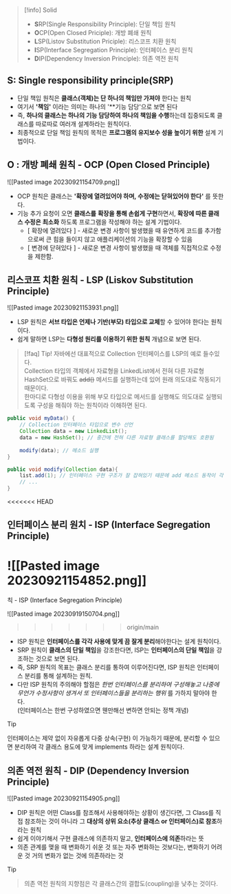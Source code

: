 
>[!info] Solid
>- **S**RP(Single Responsibility Principle): 단일 책임 원칙
>-  **O**CP(Open Closed Priciple): 개방 폐쇄 원칙
>-  **L**SP(Listov Substitution Priciple): 리스코프 치환 원칙
>-  **I**SP(Interface Segregation Principle): 인터페이스 분리 원칙
>-  **D**IP(Dependency Inversion Principle): 의존 역전 원칙

## S: Single responsibility principle(SRP)
- 단일 책임 원칙은 **클래스(객체)는 단 하나의 책임만 가져야** 한다는 원칙
- 여기서 **'책임'** 이라는 의미는 하나의 '**기능 담당'으로 보면 된다
- 즉, **하나의 클래스는 하나의 기능 담당하여 하나의 책임을 수행**하는데 집중되도록 클래스를 따로따로 여러개 설계하라는 원칙이다.
-  최종적으로 단일 책임 원칙의 목적은 **프로그램의 유지보수 성을 높이기 위한** 설계 기법이다.


## O : 개방 폐쇄 원칙 - OCP (Open Closed Principle)
![[Pasted image 20230921154709.png]]

 - OCP 원칙은 클래스는 **'확장에 열려있어야 하며, 수정에는 닫혀있어야 한다'** 를 뜻한다.
 -  기능 추가 요청이 오면 **클래스를** **확장을 통해 손쉽게 구현**하면서, **확장에 따른 클래스 수정은 최소화** 하도록 프로그램을 작성해야 하는 설계 기법이다.
    - [ 확장에 열려있다 ] - 새로운 변경 사항이 발생했을 때 유연하게 코드를 추가함으로써 큰 힘을 들이지 않고 애플리케이션의 기능을 확장할 수 있음
    - [ 변경에 닫혀있다 ] - 새로운 변경 사항이 발생했을 때 객체를 직접적으로 수정을 제한함.


## 리스코프 치환 원칙 - LSP (Liskov Substitution Principle)
![[Pasted image 20230921153931.png]]
- LSP 원칙은 **서브 타입은 언제나 기반(부모) 타입으로 교체**할 수 있어야 한다는 원칙이다.
-  쉽게 말하면 LSP는 **다형성 원리를 이용하기 위한 원칙** 개념으로 보면 된다.

>[!faq] Tip!
>자바에선 대표적으로 Collection 인터페이스를 LSP의 예로 들수있다.  
>Collection 타입의 객체에서 자료형을 LinkedList에서 전혀 다른 자료형 HashSet으로 바꿔도 ~~add()~~ 메서드를 실행하는데 있어 원래 의도대로 작동되기 때문이다.  
  한마디로 다형성 이용을 위해 부모 타입으로 메서드를 실행해도 의도대로 실행되도록 구성을 해줘야 하는 원칙이라 이해하면 된다.

```` java
public void myData() {
	// Collection 인터페이스 타입으로 변수 선언
    Collection data = new LinkedList();
    data = new HashSet(); // 중간에 전혀 다른 자료형 클래스를 할당해도 호환됨
    
    modify(data); // 메소드 실행
}

public void modify(Collection data){
    list.add(1); // 인터페이스 구현 구조가 잘 잡혀있기 때문에 add 메소드 동작이 각기 자료형에 맞게 보장됨
    // ...
}
````
<<<<<<< HEAD



## 인터페이스 분리 원치 - ISP (Interface Segregation Principle)
![[Pasted image 20230921154852.png]]
=======
칙 - ISP (Interface Segregation Principle)

![[Pasted image 20230919150704.png]]
>>>>>>> origin/main
- ISP 원칙은 **인터페이스를 각각 사용에 맞게 끔 잘게 분리**해야한다는 설계 원칙이다.
- SRP 원칙이 **클래스의 단일 책임**을 강조한다면, ISP는 **인터페이스의 단일 책임**을 강조하는 것으로 보면 된다.  
- 즉, SRP 원칙의 목표는 클래스 분리를 통하여 이루어진다면, ISP 원칙은 인터페이스 분리를 통해 설계하는 원칙.  
- 다만 ISP 원칙의 주의해야 할점은 *한번 인터페이스를 분리하여 구성해놓고 나중에 무언가 수정사항이 생겨서 또 인터페이스들을 분리하는 행위* 를 가하지 말아야 한다.  
    (인터페이스는 한번 구성하였으면 웬만해선 변하면 안되는 정책 개념)

>[!tip]
>인터페이스는 제약 없이 자유롭게 다중 상속(구현) 이 가능하기  때문에, 분리할 수 있으면 분리하여 각 클래스 용도에 맞게 implements 하라는 설계 원칙이다.

## 의존 역전 원칙 - DIP (Dependency Inversion Principle)
![[Pasted image 20230921154905.png]]

- DIP 원칙은 어떤 Class를 참조해서 사용해야하는 상황이 생긴다면, 그 Class를 직접 참조하는 것이 아니라 그 **대상의 상위 요소(추상 클래스 or 인터페이스)로 참조**하라는 원칙
- 쉽게 이야기해서 구현 클래스에 의존하지 말고, **인터페이스에 의존**하라는 뜻
- 의존 관계를 맺을 때 변화하기 쉬운 것 또는 자주 변화하는 것보다는, 변화하기 어려운 것 거의 변화가 없는 것에 의존하라는 것
>[!tip]
>> 의존 역전 원칙의 지향점은 각 클래스간의 결합도(coupling)을 낮추는 것이다.



